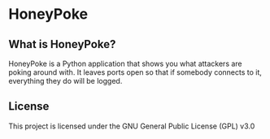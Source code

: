 # HoneyPoke

## What is HoneyPoke?

HoneyPoke is a Python application that shows you what attackers are poking around with. It leaves ports open so that if somebody connects to it, everything they do will be logged.

## License

This project is licensed under the GNU General Public License (GPL) v3.0